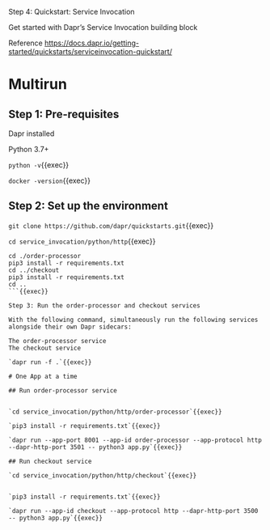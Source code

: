 Step 4: Quickstart: Service Invocation

Get started with Dapr’s Service Invocation building block


Reference  https://docs.dapr.io/getting-started/quickstarts/serviceinvocation-quickstart/


# Multirun

## Step 1: Pre-requisites

Dapr installed

Python 3.7+

`python -v`{{exec}}

`docker -version`{{exec}}




## Step 2: Set up the environment

`git clone https://github.com/dapr/quickstarts.git`{{exec}}

`cd service_invocation/python/http`{{exec}}

```
cd ./order-processor
pip3 install -r requirements.txt
cd ../checkout
pip3 install -r requirements.txt
cd ..
```{{exec}}

Step 3: Run the order-processor and checkout services

With the following command, simultaneously run the following services alongside their own Dapr sidecars:

The order-processor service
The checkout service

`dapr run -f .`{{exec}}

# One App at a time

## Run order-processor service


`cd service_invocation/python/http/order-processor`{{exec}}

`pip3 install -r requirements.txt`{{exec}}

`dapr run --app-port 8001 --app-id order-processor --app-protocol http --dapr-http-port 3501 -- python3 app.py`{{exec}}

## Run checkout service

`cd service_invocation/python/http/checkout`{{exec}}


`pip3 install -r requirements.txt`{{exec}}

`dapr run --app-id checkout --app-protocol http --dapr-http-port 3500 -- python3 app.py`{{exec}}
